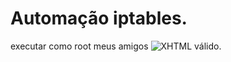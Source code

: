 # Automação iptables. 
executar como root meus amigos
![XHTML válido](https://github.com/cloudbyteelias/tables/blob/master/eDg2MFs.gif).

